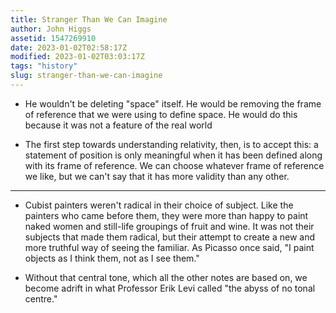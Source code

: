```yaml
---
title: Stranger Than We Can Imagine
author: John Higgs
assetid: 1547269910
date: 2023-01-02T02:58:17Z
modified: 2023-01-02T03:03:17Z
tags: "history"
slug: stranger-than-we-can-imagine
---
```


*  He wouldn't be deleting "space" itself. He would be removing the frame of reference that we were using to define space. He would do this because it was not a feature of the real world

*  The first step towards understanding relativity, then, is to accept this: a statement of position is only meaningful when it has been defined along with its frame of reference. We can choose whatever frame of reference we like, but we can't say that it has more validity than any other.

---

*  Cubist painters weren't radical in their choice of subject. Like the painters who came before them, they were more than happy to paint naked women and still-life groupings of fruit and wine. It was not their subjects that made them radical, but their attempt to create a new and more truthful way of seeing the familiar. As Picasso once said, "I paint objects as I think them, not as I see them."

*  Without that central tone, which all the other notes are based on, we become adrift in what Professor Erik Levi called "the abyss of no tonal centre."

